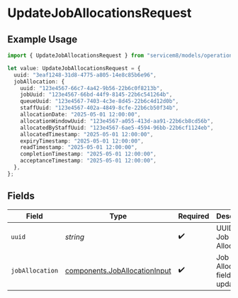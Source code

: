 # UpdateJobAllocationsRequest

## Example Usage

```typescript
import { UpdateJobAllocationsRequest } from "servicem8/models/operations";

let value: UpdateJobAllocationsRequest = {
  uuid: "3eaf1248-31d8-4775-a805-14e8c85b6e96",
  jobAllocation: {
    uuid: "123e4567-66c7-4a42-9b56-22b6c0f8213b",
    jobUuid: "123e4567-66bd-44f9-8145-22b6c541264b",
    queueUuid: "123e4567-7403-4c3e-8d45-22b6c4d12d0b",
    staffUuid: "123e4567-402a-4849-8cfe-22b6cb50f34b",
    allocationDate: "2025-05-01 12:00:00",
    allocationWindowUuid: "123e4567-a055-413d-aa91-22b6cb8cd56b",
    allocatedByStaffUuid: "123e4567-6ae5-4594-96bb-22b6cf1124eb",
    allocatedTimestamp: "2025-05-01 12:00:00",
    expiryTimestamp: "2025-05-01 12:00:00",
    readTimestamp: "2025-05-01 12:00:00",
    completionTimestamp: "2025-05-01 12:00:00",
    acceptanceTimestamp: "2025-05-01 12:00:00",
  },
};
```

## Fields

| Field                                                                          | Type                                                                           | Required                                                                       | Description                                                                    |
| ------------------------------------------------------------------------------ | ------------------------------------------------------------------------------ | ------------------------------------------------------------------------------ | ------------------------------------------------------------------------------ |
| `uuid`                                                                         | *string*                                                                       | :heavy_check_mark:                                                             | UUID of the Job Allocation                                                     |
| `jobAllocation`                                                                | [components.JobAllocationInput](../../models/components/joballocationinput.md) | :heavy_check_mark:                                                             | Job Allocation fields to update                                                |